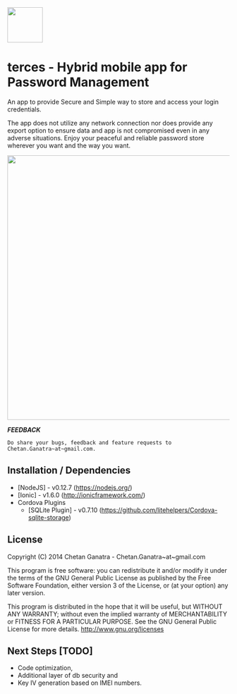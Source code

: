 <img src="https://github.com/chetanganatra/terces/blob/master/www/img/icon.png" width=80>

terces - Hybrid mobile app for Password Management
====

An app to provide Secure and Simple way to store and access your login credentials. 

The app does not utilize any network connection nor does provide any export option to ensure data and app is not compromised even in any adverse situations. Enjoy your peaceful and reliable password store wherever you want and the way you want. 

<img src="https://github.com/chetanganatra/terces/blob/master/www/img/Usage.png" width=600>

***FEEDBACK***

	Do share your bugs, feedback and feature requests to Chetan.Ganatra~at~gmail.com.

**Installation / Dependencies**
--
* [NodeJS] - v0.12.7 (https://nodejs.org/)
* [Ionic] - v1.6.0 (http://ionicframework.com/)
* Cordova Plugins 
	- [SQLite Plugin] - v0.7.10 (https://github.com/litehelpers/Cordova-sqlite-storage)

**License**
--
Copyright (C) 2014 Chetan Ganatra - Chetan.Ganatra~at~gmail.com

This program is free software: you can redistribute it and/or modify
it under the terms of the GNU General Public License as published by
the Free Software Foundation, either version 3 of the License, or
(at your option) any later version.

This program is distributed in the hope that it will be useful,
but WITHOUT ANY WARRANTY; without even the implied warranty of
MERCHANTABILITY or FITNESS FOR A PARTICULAR PURPOSE.  See the
GNU General Public License for more details. <http://www.gnu.org/licenses>


**Next Steps [TODO]**
--
* Code optimization, 
* Additional layer of db security and 
* Key IV generation based on IMEI numbers.


